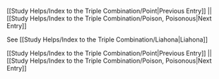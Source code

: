 [[Study Helps/Index to the Triple Combination/Point|Previous Entry]]  ||  [[Study Helps/Index to the Triple Combination/Poison, Poisonous|Next Entry]]

 See [[Study Helps/Index to the Triple Combination/Liahona|Liahona]]

[[Study Helps/Index to the Triple Combination/Point|Previous Entry]]  ||  [[Study Helps/Index to the Triple Combination/Poison, Poisonous|Next Entry]]